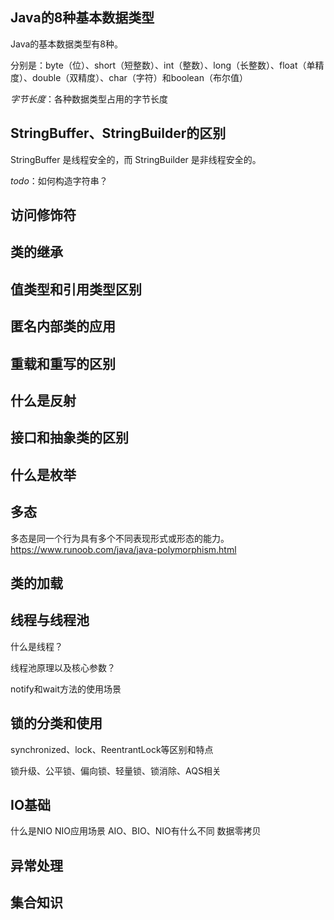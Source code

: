 ## Java的8种基本数据类型

Java的基本数据类型有8种。

分别是：byte（位）、short（短整数）、int（整数）、long（长整数）、float（单精度）、double（双精度）、char（字符）和boolean（布尔值）

*字节长度*：各种数据类型占用的字节长度

## StringBuffer、StringBuilder的区别

StringBuffer 是线程安全的，而 StringBuilder 是非线程安全的。

*todo*：如何构造字符串？

## 访问修饰符

## 类的继承

## 值类型和引用类型区别

## 匿名内部类的应用

## 重载和重写的区别

## 什么是反射

## 接口和抽象类的区别

## 什么是枚举

## 多态

多态是同一个行为具有多个不同表现形式或形态的能力。https://www.runoob.com/java/java-polymorphism.html

## 类的加载

## 线程与线程池

什么是线程？

线程池原理以及核心参数？


notify和wait方法的使用场景

## 锁的分类和使用

synchronized、lock、ReentrantLock等区别和特点

锁升级、公平锁、偏向锁、轻量锁、锁消除、AQS相关

## IO基础

  什么是NIO
  NIO应用场景
  AIO、BIO、NIO有什么不同
  数据零拷贝
  
## 异常处理

## 集合知识



